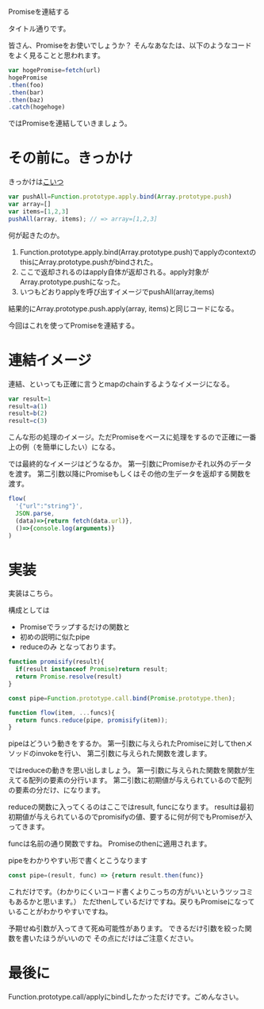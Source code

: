 Promiseを連結する

タイトル通りです。

皆さん、Promiseをお使いでしょうか？
そんなあなたは、以下のようなコードをよく見ることと思われます。

```js
var hogePromise=fetch(url)
hogePromise
.then(foo)
.then(bar)
.then(baz)
.catch(hogehoge)
```

ではPromiseを連結していきましょう。

# その前に。きっかけ

きっかけは[こいつ](https://github.com/fgnass/domino/blob/master/lib/HTMLParser.js#L11)

```js
var pushAll=Function.prototype.apply.bind(Array.prototype.push)
var array=[]
var items=[1,2,3]
pushAll(array, items); // => array=[1,2,3]
```

何が起きたのか。

1. Function.prototype.apply.bind(Array.prototype.push)でapplyのcontextのthisにArray.prototype.pushがbindされた。
2. ここで返却されるのはapply自体が返却される。apply対象がArray.prototype.pushになった。
3. いつもどおりapplyを呼び出すイメージでpushAll(array,items)

結果的にArray.prototype.push.apply(array, items)と同じコードになる。

今回はこれを使ってPromiseを連結する。

# 連結イメージ

連結、といっても正確に言うとmapのchainするようなイメージになる。

```js
var result=1
result=a(1)
result=b(2)
result=c(3)
```

こんな形の処理のイメージ。ただPromiseをベースに処理をするので正確に一番上の例（を簡単にしたい）になる。

では最終的なイメージはどうなるか。
第一引数にPromiseかそれ以外のデータを渡す。
第二引数以降にPromiseもしくはその他の生データを返却する関数を渡す。
```js
flow(
  '{"url":"string"}',
  JSON.parse,
  (data)=>{return fetch(data.url)},
  ()=>{console.log(arguments)}
)
```

# 実装

実装はこちら。

構成としては
* Promiseでラップするだけの関数と
* 初めの説明に似たpipe
* reduceのみ
となっております。

```js
function promisify(result){
  if(result instanceof Promise)return result;
  return Promise.resolve(result)
}

const pipe=Function.prototype.call.bind(Promise.prototype.then);

function flow(item, ...funcs){
  return funcs.reduce(pipe, promisify(item));
}
```

pipeはどういう動きをするか。
第一引数に与えられたPromiseに対してthenメソッドのinvokeを行い、
第二引数に与えられた関数を渡します。

ではreduceの動きを思い出しましょう。
第一引数に与えられた関数を関数が生えてる配列の要素の分行います。
第二引数に初期値が与えられているので配列の要素の分だけ、になります。

reduceの関数に入ってくるのはここではresult, funcになります。
resultは最初初期値が与えられているのでpromisifyの値、要するに何が何でもPromiseが入ってきます。

funcは名前の通り関数ですね。
Promiseのthenに適用されます。

pipeをわかりやすい形で書くとこうなります

```js
const pipe=(result, func) => {return result.then(func)}
```

これだけです。（わかりにくいコード書くよりこっちの方がいいというツッコミもあるかと思います。）
ただthenしているだけですね。戻りもPromiseになっていることがわかりやすいですね。

予期せぬ引数が入ってきて死ぬ可能性があります。
できるだけ引数を絞った関数を書いたほうがいいので
その点にだけはご注意ください。

# 最後に
Function.prototype.call/applyにbindしたかっただけです。ごめんなさい。


